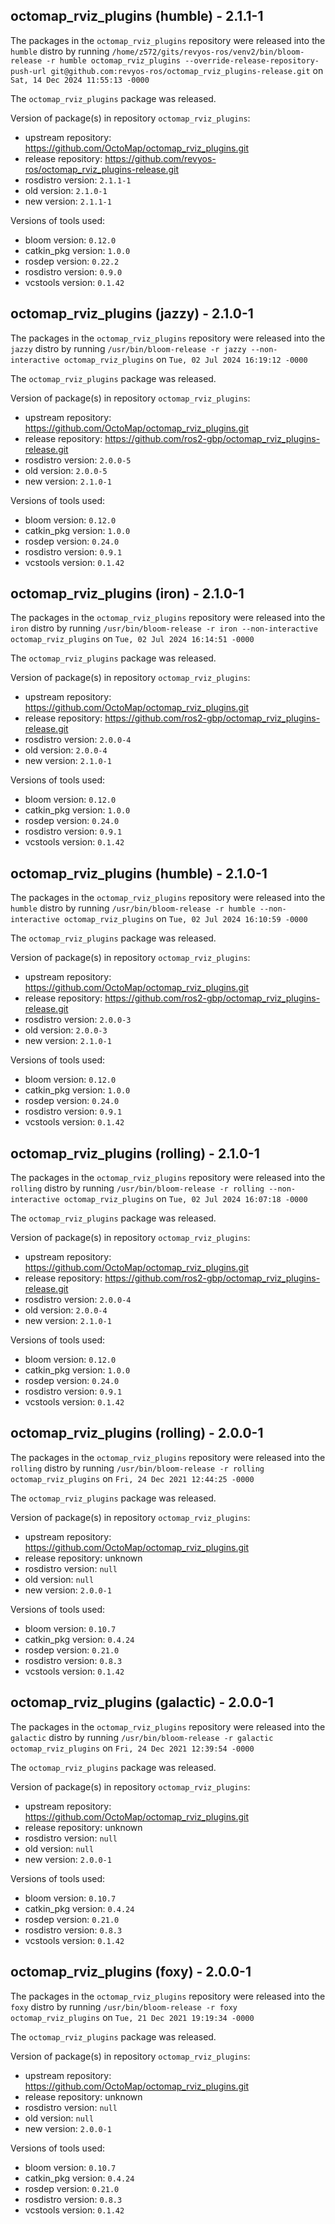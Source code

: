 ## octomap_rviz_plugins (humble) - 2.1.1-1

The packages in the `octomap_rviz_plugins` repository were released into the `humble` distro by running `/home/z572/gits/revyos-ros/venv2/bin/bloom-release -r humble octomap_rviz_plugins --override-release-repository-push-url git@github.com:revyos-ros/octomap_rviz_plugins-release.git` on `Sat, 14 Dec 2024 11:55:13 -0000`

The `octomap_rviz_plugins` package was released.

Version of package(s) in repository `octomap_rviz_plugins`:

- upstream repository: https://github.com/OctoMap/octomap_rviz_plugins.git
- release repository: https://github.com/revyos-ros/octomap_rviz_plugins-release.git
- rosdistro version: `2.1.1-1`
- old version: `2.1.0-1`
- new version: `2.1.1-1`

Versions of tools used:

- bloom version: `0.12.0`
- catkin_pkg version: `1.0.0`
- rosdep version: `0.22.2`
- rosdistro version: `0.9.0`
- vcstools version: `0.1.42`


## octomap_rviz_plugins (jazzy) - 2.1.0-1

The packages in the `octomap_rviz_plugins` repository were released into the `jazzy` distro by running `/usr/bin/bloom-release -r jazzy --non-interactive octomap_rviz_plugins` on `Tue, 02 Jul 2024 16:19:12 -0000`

The `octomap_rviz_plugins` package was released.

Version of package(s) in repository `octomap_rviz_plugins`:

- upstream repository: https://github.com/OctoMap/octomap_rviz_plugins.git
- release repository: https://github.com/ros2-gbp/octomap_rviz_plugins-release.git
- rosdistro version: `2.0.0-5`
- old version: `2.0.0-5`
- new version: `2.1.0-1`

Versions of tools used:

- bloom version: `0.12.0`
- catkin_pkg version: `1.0.0`
- rosdep version: `0.24.0`
- rosdistro version: `0.9.1`
- vcstools version: `0.1.42`


## octomap_rviz_plugins (iron) - 2.1.0-1

The packages in the `octomap_rviz_plugins` repository were released into the `iron` distro by running `/usr/bin/bloom-release -r iron --non-interactive octomap_rviz_plugins` on `Tue, 02 Jul 2024 16:14:51 -0000`

The `octomap_rviz_plugins` package was released.

Version of package(s) in repository `octomap_rviz_plugins`:

- upstream repository: https://github.com/OctoMap/octomap_rviz_plugins.git
- release repository: https://github.com/ros2-gbp/octomap_rviz_plugins-release.git
- rosdistro version: `2.0.0-4`
- old version: `2.0.0-4`
- new version: `2.1.0-1`

Versions of tools used:

- bloom version: `0.12.0`
- catkin_pkg version: `1.0.0`
- rosdep version: `0.24.0`
- rosdistro version: `0.9.1`
- vcstools version: `0.1.42`


## octomap_rviz_plugins (humble) - 2.1.0-1

The packages in the `octomap_rviz_plugins` repository were released into the `humble` distro by running `/usr/bin/bloom-release -r humble --non-interactive octomap_rviz_plugins` on `Tue, 02 Jul 2024 16:10:59 -0000`

The `octomap_rviz_plugins` package was released.

Version of package(s) in repository `octomap_rviz_plugins`:

- upstream repository: https://github.com/OctoMap/octomap_rviz_plugins.git
- release repository: https://github.com/ros2-gbp/octomap_rviz_plugins-release.git
- rosdistro version: `2.0.0-3`
- old version: `2.0.0-3`
- new version: `2.1.0-1`

Versions of tools used:

- bloom version: `0.12.0`
- catkin_pkg version: `1.0.0`
- rosdep version: `0.24.0`
- rosdistro version: `0.9.1`
- vcstools version: `0.1.42`


## octomap_rviz_plugins (rolling) - 2.1.0-1

The packages in the `octomap_rviz_plugins` repository were released into the `rolling` distro by running `/usr/bin/bloom-release -r rolling --non-interactive octomap_rviz_plugins` on `Tue, 02 Jul 2024 16:07:18 -0000`

The `octomap_rviz_plugins` package was released.

Version of package(s) in repository `octomap_rviz_plugins`:

- upstream repository: https://github.com/OctoMap/octomap_rviz_plugins.git
- release repository: https://github.com/ros2-gbp/octomap_rviz_plugins-release.git
- rosdistro version: `2.0.0-4`
- old version: `2.0.0-4`
- new version: `2.1.0-1`

Versions of tools used:

- bloom version: `0.12.0`
- catkin_pkg version: `1.0.0`
- rosdep version: `0.24.0`
- rosdistro version: `0.9.1`
- vcstools version: `0.1.42`


## octomap_rviz_plugins (rolling) - 2.0.0-1

The packages in the `octomap_rviz_plugins` repository were released into the `rolling` distro by running `/usr/bin/bloom-release -r rolling octomap_rviz_plugins` on `Fri, 24 Dec 2021 12:44:25 -0000`

The `octomap_rviz_plugins` package was released.

Version of package(s) in repository `octomap_rviz_plugins`:

- upstream repository: https://github.com/OctoMap/octomap_rviz_plugins.git
- release repository: unknown
- rosdistro version: `null`
- old version: `null`
- new version: `2.0.0-1`

Versions of tools used:

- bloom version: `0.10.7`
- catkin_pkg version: `0.4.24`
- rosdep version: `0.21.0`
- rosdistro version: `0.8.3`
- vcstools version: `0.1.42`


## octomap_rviz_plugins (galactic) - 2.0.0-1

The packages in the `octomap_rviz_plugins` repository were released into the `galactic` distro by running `/usr/bin/bloom-release -r galactic octomap_rviz_plugins` on `Fri, 24 Dec 2021 12:39:54 -0000`

The `octomap_rviz_plugins` package was released.

Version of package(s) in repository `octomap_rviz_plugins`:

- upstream repository: https://github.com/OctoMap/octomap_rviz_plugins.git
- release repository: unknown
- rosdistro version: `null`
- old version: `null`
- new version: `2.0.0-1`

Versions of tools used:

- bloom version: `0.10.7`
- catkin_pkg version: `0.4.24`
- rosdep version: `0.21.0`
- rosdistro version: `0.8.3`
- vcstools version: `0.1.42`


## octomap_rviz_plugins (foxy) - 2.0.0-1

The packages in the `octomap_rviz_plugins` repository were released into the `foxy` distro by running `/usr/bin/bloom-release -r foxy octomap_rviz_plugins` on `Tue, 21 Dec 2021 19:19:34 -0000`

The `octomap_rviz_plugins` package was released.

Version of package(s) in repository `octomap_rviz_plugins`:

- upstream repository: https://github.com/OctoMap/octomap_rviz_plugins.git
- release repository: unknown
- rosdistro version: `null`
- old version: `null`
- new version: `2.0.0-1`

Versions of tools used:

- bloom version: `0.10.7`
- catkin_pkg version: `0.4.24`
- rosdep version: `0.21.0`
- rosdistro version: `0.8.3`
- vcstools version: `0.1.42`


